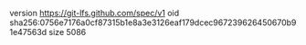 version https://git-lfs.github.com/spec/v1
oid sha256:0756e7176a0cf87315b1e8a3e3126eaf179dcec967239626450670b91e47563d
size 5086

